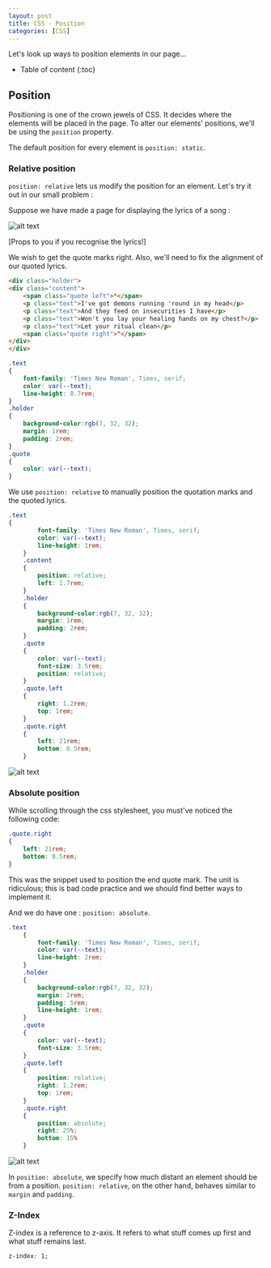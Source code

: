 ```yaml
---
layout: post
title: CSS - Position
categories: [CSS]
---
```


Let's look up ways to position elements in our page...

* Table of content
{:toc}

## Position

Positioning is one of the crown jewels of CSS. It decides where the elements will be placed in the page. To alter our elements' positions, we'll be using the ``position`` property.

The default position for every element is ``position: static``.

### Relative position

``position: relative`` lets us modify the position for an element. Let's try it out in our small problem :

Suppose we have made a page for displaying the lyrics of a song :

![alt text](../images/img45.png)

[Props to you if you recognise the lyrics!]

We wish to get the quote marks right. Also, we'll need to fix the alignment of our quoted lyrics.

```html
<div class="holder">
<div class="content">
    <span class="quote left">❝</span>
    <p class="text">I've got demons running 'round in my head</p>
    <p class="text">And they feed on insecurities I have</p>
    <p class="text">Won't you lay your healing hands on my chest?</p>
    <p class="text">Let your ritual clean</p>
    <span class="quote right">❞</span>
</div>
</div>
```

```css
.text
{
    font-family: 'Times New Roman', Times, serif;
    color: var(--text);
    line-height: 0.7rem;
}
.holder
{
    background-color:rgb(7, 32, 32);
    margin: 1rem;
    padding: 2rem;
}
.quote
{
    color: var(--text);
}
```

We use ``position: relative`` to manually position the quotation marks and the quoted lyrics.

```css
.text
{
        font-family: 'Times New Roman', Times, serif;
        color: var(--text);
        line-height: 1rem;
    }
    .content
    {
        position: relative;
        left: 1.7rem;
    }
    .holder
    {
        background-color:rgb(7, 32, 32);
        margin: 1rem;
        padding: 2rem;
    }
    .quote
    {
        color: var(--text);
        font-size: 3.5rem;
        position: relative;
    }
    .quote.left
    {
        right: 1.2rem;
        top: 1rem;
    }
    .quote.right
    {
        left: 21rem;
        bottom: 0.5rem;
    }
```

![alt text](../images/img46.png)

### Absolute position

While scrolling through the css stylesheet, you must've noticed the following code:

```css
.quote.right
{
    left: 21rem;
    bottom: 0.5rem;
}
```

This was the snippet used to position the end quote mark. The unit is ridiculous; this is bad code practice and we should find better ways to implement it.

And we do have one : ``position: absolute``.

```css
.text
    {
        font-family: 'Times New Roman', Times, serif;
        color: var(--text);
        line-height: 2rem;
    }
    .holder
    {
        background-color:rgb(7, 32, 32);
        margin: 2rem;
        padding: 5rem;
        line-height: 1rem;
    }
    .quote
    {
        color: var(--text);
        font-size: 3.5rem;
    }
    .quote.left
    {
        position: relative;
        right: 1.2rem;
        top: 1rem;
    }
    .quote.right
    {
        position: absolute;
        right: 25%;
        bottom: 15%
    }
```

![alt text](../images/img49.png)

In ``position: absolute``, we specify how much distant an element should be from a position. ``position: relative``, on the other hand, behaves similar to `margin` and `padding`.

### Z-Index

Z-index is a reference to z-axis. It refers to what stuff comes up first and what stuff remains last.

```css
z-index: 1;
```
